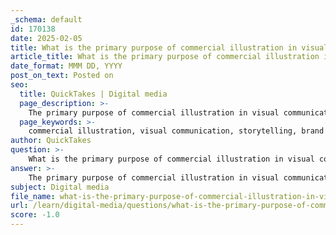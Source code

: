 ```yaml
---
_schema: default
id: 170138
date: 2025-02-05
title: What is the primary purpose of commercial illustration in visual communication?
article_title: What is the primary purpose of commercial illustration in visual communication?
date_format: MMM DD, YYYY
post_on_text: Posted on
seo:
  title: QuickTakes | Digital media
  page_description: >-
    The primary purpose of commercial illustration in visual communication is to effectively convey stories, messages, or ideas through visuals, serving businesses in promoting their brand identity and engaging audiences.
  page_keywords: >-
    commercial illustration, visual communication, storytelling, brand identity, advertising, editorial illustrations, product design, children's books, book covers, character design, storyboards, marketing strategies, audience engagement, emotional resonance
author: QuickTakes
question: >-
    What is the primary purpose of commercial illustration in visual communication?
answer: >-
    The primary purpose of commercial illustration in visual communication is to convey stories, messages, or ideas effectively through visual means. This form of illustration serves as a crucial tool for businesses and organizations to communicate their brand identity, promote products or services, and engage audiences in various markets.\n\nCommercial illustration is often created in collaboration with clients and art directors, ensuring that the final artwork aligns with the intended message and marketing strategies. It encompasses a wide range of fields, including:\n\n- **Editorial**: Illustrations that accompany articles or publications, enhancing the reader's understanding and engagement.\n- **Advertising**: Visuals designed to promote products or services, often using characters or memorable imagery to create a lasting impression.\n- **Product Design**: Illustrations that help visualize concepts for new products, aiding in marketing and branding efforts.\n- **Children's Books**: Engaging illustrations that capture the imagination of young readers and complement storytelling.\n- **Book and Album Covers**: Artwork that visually represents the content and themes of books or music, attracting potential readers or listeners.\n- **Character Design**: Creating memorable characters that can become icons for brands, enhancing recognition and emotional connection with consumers.\n- **Storyboards**: Visual planning tools for films, animations, or advertisements, illustrating sequences and concepts before production.\n\nIn summary, commercial illustration plays a vital role in visual communication by transforming complex ideas into relatable imagery, enhancing emotional resonance, and interpreting text in a way that captivates and informs the audience. It requires a balance of artistic skill, understanding of client needs, and awareness of market trends to be effective.
subject: Digital media
file_name: what-is-the-primary-purpose-of-commercial-illustration-in-visual-communication.md
url: /learn/digital-media/questions/what-is-the-primary-purpose-of-commercial-illustration-in-visual-communication
score: -1.0
---
```


&nbsp;